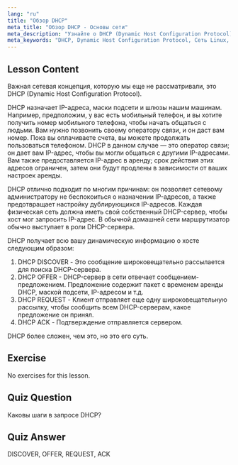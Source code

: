 ```yaml
---
lang: "ru"
title: "Обзор DHCP"
meta_title: "Обзор DHCP - Основы сети"
meta_description: "Узнайте о DHCP (Dynamic Host Configuration Protocol) в Linux. Поймите, как DHCP назначает IP-адреса и его четырехэтапный процесс. Начните свой путь в сетевых технологиях Linux!"
meta_keywords: "DHCP, Dynamic Host Configuration Protocol, Сеть Linux, IP-адрес, Учебник DHCP, для начинающих, руководство"
---
```


## Lesson Content

Важная сетевая концепция, которую мы еще не рассматривали, это DHCP (Dynamic Host Configuration Protocol).

DHCP назначает IP-адреса, маски подсети и шлюзы нашим машинам. Например, предположим, у вас есть мобильный телефон, и вы хотите получить номер мобильного телефона, чтобы начать общаться с людьми. Вам нужно позвонить своему оператору связи, и он даст вам номер. Пока вы оплачиваете счета, вы можете продолжать пользоваться телефоном. DHCP в данном случае — это оператор связи; он дает вам IP-адрес, чтобы вы могли общаться с другими IP-адресами. Вам также предоставляется IP-адрес в аренду; срок действия этих адресов ограничен, затем они будут продлены в зависимости от ваших настроек аренды.

DHCP отлично подходит по многим причинам: он позволяет сетевому администратору не беспокоиться о назначении IP-адресов, а также предотвращает настройку дублирующихся IP-адресов. Каждая физическая сеть должна иметь свой собственный DHCP-сервер, чтобы хост мог запросить IP-адрес. В обычной домашней сети маршрутизатор обычно выступает в роли DHCP-сервера.

DHCP получает всю вашу динамическую информацию о хосте следующим образом:

1. DHCP DISCOVER - Это сообщение широковещательно рассылается для поиска DHCP-сервера.
2. DHCP OFFER - DHCP-сервер в сети отвечает сообщением-предложением. Предложение содержит пакет с временем аренды DHCP, маской подсети, IP-адресом и т.д.
3. DHCP REQUEST - Клиент отправляет еще одну широковещательную рассылку, чтобы сообщить всем DHCP-серверам, какое предложение он принял.
4. DHCP ACK - Подтверждение отправляется сервером.

DHCP более сложен, чем это, но это его суть.

## Exercise

No exercises for this lesson.

## Quiz Question

Каковы шаги в запросе DHCP?

## Quiz Answer

DISCOVER, OFFER, REQUEST, ACK
